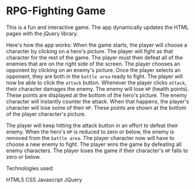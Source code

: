 # RPG-Fighting Game

This is a fun and interactive game. The app dynamically updates the HTML pages with the jQuery library.

Here's how the app works: When the game starts, the player will choose a character by clicking on a hero's picture. The player will fight as that character for the rest of the game. The player must then defeat all of the enemies that are on the right side of the screen. The player chooses an opponent by clicking on an enemy's picture. Once the player selects an opponent, they are both in the `battle area` ready to fight. The player will now be able to click the `attack` button. Whenever the player clicks `attack`, their character damages the enemy. The enemy will lose `HP` (health points). These points are displayed at the bottom of the hero's picture. The enemy character will instantly counter the attack. When that happens, the player's character will lose some of their `HP`. These points are shown at the bottom of the player character's picture. 

The player will keep hitting the attack button in an effort to defeat their enemy. When the hero's `HP` is reduced to zero or below, the enemy is removed from the `battle area`. The player character now will have to choose a new enemy to fight. The player wins the game by defeating all enemy characters. The player loses the game if their character's `HP` falls to zero or below.

Technologies used:

HTML5 
CSS
Javascript
JQuery
